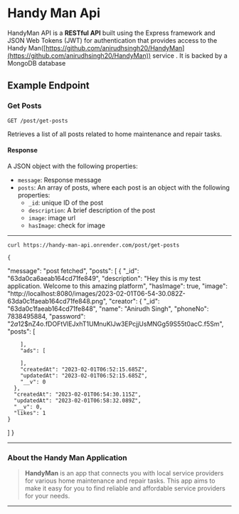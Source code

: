 # Handy Man Api

HandyMan API is a **RESTful API** built using the Express framework and JSON Web Tokens (JWT) for authentication that provides access to the Handy Man([https://github.com/anirudhsingh20/HandyMan](https://github.com/anirudhsingh20/HandyMan)) service . It is backed by a MongoDB database



## Example Endpoint

### Get Posts

`GET /post/get-posts`

Retrieves a list of all posts related to home maintenance and repair tasks.

#### Response

A JSON object with the following properties:

-   `message`: Response message
-   `posts`: An array of posts, where each post is an object with the following properties:
    -   `_id`: unique ID of the post
    -   `description`: A brief description of the post
    -   `image`: image url
    -   `hasImage`: check for image

  ---

`curl https://handy-man-api.onrender.com/post/get-posts`

    {
  "message": "post fetched",
  "posts": [
    {
      "_id": "63da0ca6aeab164cd71fe849",
      "description": "Hey this is my test application. Welcome to this amazing platform",
      "hasImage": true,
      "image": "http://localhost:8080/images/2023-02-01T06-54-30.082Z-63da0c1faeab164cd71fe848.png",
      "creator": {
        "_id": "63da0c1faeab164cd71fe848",
        "name": "Anirudh Singh",
        "phoneNo": 7838495884,
        "password": "$2a$12$nZ4o.fDOFtVlEJxhT1UMnuKlJw3EPcjjUsMNGg59S55t0acC.f5Sm",
        "posts": [
          
        ],
        "ads": [
          
        ],
        "createdAt": "2023-02-01T06:52:15.685Z",
        "updatedAt": "2023-02-01T06:52:15.685Z",
        "__v": 0
      },
      "createdAt": "2023-02-01T06:54:30.115Z",
      "updatedAt": "2023-02-01T06:58:32.089Z",
      "__v": 0,
      "likes": 1
    }
  ]
}

---
### About the Handy Man Application

> **HandyMan** is an app that connects you with local service providers for various home maintenance and repair tasks. This app aims to make
> it easy for you to find reliable and affordable service providers for
> your needs.
---